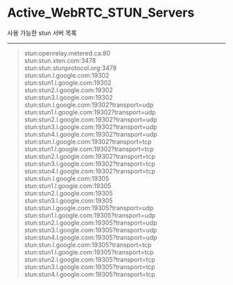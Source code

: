# Active_WebRTC_STUN_Servers
사용 가능한 stun 서버 목록

---
> stun:openrelay.metered.ca:80 \
stun:stun.xten.com:3478 \
stun:stun.stunprotocol.org:3478 \
stun:stun.l.google.com:19302 \
stun:stun1.l.google.com:19302 \
stun:stun2.l.google.com:19302 \
stun:stun3.l.google.com:19302 \
stun:stun.l.google.com:19302?transport=udp \
stun:stun1.l.google.com:19302?transport=udp \
stun:stun2.l.google.com:19302?transport=udp \
stun:stun3.l.google.com:19302?transport=udp \
stun:stun4.l.google.com:19302?transport=udp \
stun:stun.l.google.com:19302?transport=tcp \
stun:stun1.l.google.com:19302?transport=tcp \
stun:stun2.l.google.com:19302?transport=tcp \
stun:stun3.l.google.com:19302?transport=tcp \
stun:stun4.l.google.com:19302?transport=tcp \
stun:stun.l.google.com:19305 \
stun:stun1.l.google.com:19305 \
stun:stun2.l.google.com:19305 \
stun:stun3.l.google.com:19305 \
stun:stun.l.google.com:19305?transport=udp \
stun:stun1.l.google.com:19305?transport=udp \
stun:stun2.l.google.com:19305?transport=udp \
stun:stun3.l.google.com:19305?transport=udp \
stun:stun4.l.google.com:19305?transport=udp \
stun:stun.l.google.com:19305?transport=tcp \
stun:stun1.l.google.com:19305?transport=tcp \
stun:stun2.l.google.com:19305?transport=tcp \
stun:stun3.l.google.com:19305?transport=tcp \
stun:stun4.l.google.com:19305?transport=tcp
